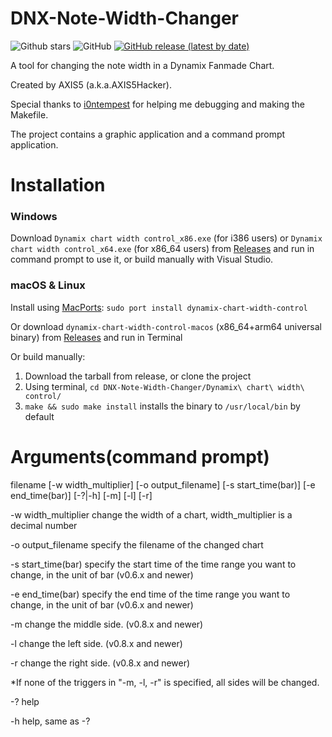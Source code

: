 # DNX-Note-Width-Changer
![Github stars](https://img.shields.io/github/stars/AXIS5hacker/DNX-Note-Width-Changer?logo=github)
![GitHub](https://img.shields.io/github/license/AXIS5hacker/DNX-Note-Width-Changer)
[![GitHub release (latest by date)](https://img.shields.io/github/v/release/AXIS5hacker/DNX-Note-Width-Changer?color=violet)](https://github.com/AXIS5hacker/DNX-Note-Width-Changer/releases/tag/v0.7.9)

A tool for changing the note width in a Dynamix Fanmade Chart.

Created by AXIS5 (a.k.a.AXIS5Hacker).

Special thanks to [i0ntempest](https://github.com/i0ntempest) for helping me debugging and making the Makefile.

The project contains a graphic application and a command prompt application.

# Installation

### Windows

Download `Dynamix chart width control_x86.exe` (for i386 users) or `Dynamix chart width control_x64.exe` (for x86_64 users) from [Releases](https://github.com/AXIS5hacker/DNX-Note-Width-Changer/releases) and run in command prompt to use it, or build manually with Visual Studio.

### macOS & Linux

Install using [MacPorts](https://www.macports.org): `sudo port install dynamix-chart-width-control`

Or download `dynamix-chart-width-control-macos` (x86_64+arm64 universal binary) from [Releases](https://github.com/AXIS5hacker/DNX-Note-Width-Changer/releases) and run in Terminal

Or build manually:

1. Download the tarball from release, or clone the project
2. Using terminal, `cd DNX-Note-Width-Changer/Dynamix\ chart\ width\ control/`
3. `make && sudo make install` installs the binary to `/usr/local/bin` by default

# Arguments(command prompt)

filename [-w width_multiplier] [-o output_filename] [-s start_time(bar)] [-e end_time(bar)] [-?|-h] [-m] [-l] [-r]


-w width_multiplier     change the width of a chart, width_multiplier is a decimal number

-o output_filename     specify the filename of the changed chart

-s start_time(bar)	   specify the start time of the time range you want to change, in the unit of bar (v0.6.x and newer)

-e end_time(bar)	   specify the end time of the time range you want to change, in the unit of bar (v0.6.x and newer)

-m                   change the middle side. (v0.8.x and newer)

-l                   change the left side. (v0.8.x and newer)

-r                   change the right side. (v0.8.x and newer)

*If none of the triggers in "-m, -l, -r" is specified, all sides will be changed.

-?                      help

-h                      help, same as -?
